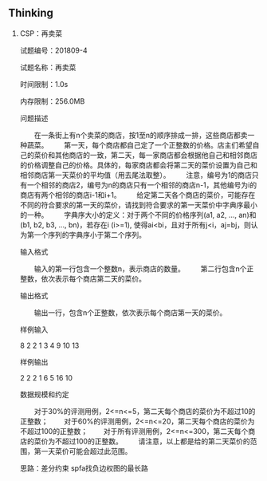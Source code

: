## Thinking

1. CSP：再卖菜

   试题编号：201809-4

   试题名称：再卖菜

   时间限制：1.0s

   内存限制：256.0MB

   问题描述

   　　在一条街上有n个卖菜的商店，按1至n的顺序排成一排，这些商店都卖一种蔬菜。
   　　第一天，每个商店都自己定了一个正整数的价格。店主们希望自己的菜价和其他商店的一致，第二天，每一家商店都会根据他自己和相邻商店的价格调整自己的价格。具体的，每家商店都会将第二天的菜价设置为自己和相邻商店第一天菜价的平均值（用去尾法取整）。
   　　注意，编号为1的商店只有一个相邻的商店2，编号为n的商店只有一个相邻的商店n-1，其他编号为i的商店有两个相邻的商店i-1和i+1。
   　　给定第二天各个商店的菜价，可能存在不同的符合要求的第一天的菜价，请找到符合要求的第一天菜价中字典序最小的一种。
   　　字典序大小的定义：对于两个不同的价格序列(a1, a2, ..., an)和(b1, b2, b3, ..., bn)，若存在i (i>=1), 使得ai<bi，且对于所有j<i，aj=bj，则认为第一个序列的字典序小于第二个序列。

   输入格式

   　　输入的第一行包含一个整数n，表示商店的数量。
   　　第二行包含n个正整数，依次表示每个商店第二天的菜价。

   输出格式

   　　输出一行，包含n个正整数，依次表示每个商店第一天的菜价。

   样例输入

   8
   2 2 1 3 4 9 10 13

   样例输出

   2 2 2 1 6 5 16 10

   数据规模和约定

   　　对于30%的评测用例，2<=n<=5，第二天每个商店的菜价为不超过10的正整数；
   　　对于60%的评测用例，2<=n<=20，第二天每个商店的菜价为不超过100的正整数；
   　　对于所有评测用例，2<=n<=300，第二天每个商店的菜价为不超过100的正整数。
   　　请注意，以上都是给的第二天菜价的范围，第一天菜价可能会超过此范围。

   思路：差分约束 spfa找负边权图的最长路